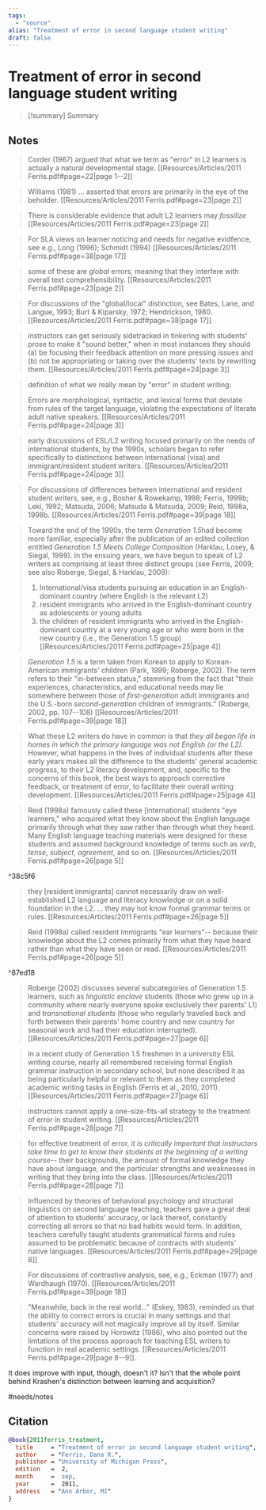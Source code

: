 ```yaml
---
tags:
  - "source"
alias: "Treatment of error in second language student writing"
draft: false
---
```

# Treatment of error in second language student writing

> [!summary] Summary

## Notes
> Corder (1967) argued that what we term as "error" in L2 learners is actually a natural developmental stage. [[Resources/Articles/2011 Ferris.pdf#page=22|page 1--2]]

> Williams (1981) ... asserted that errors are primarily in the eye of the beholder. [[Resources/Articles/2011 Ferris.pdf#page=23|page 2]]

> There is considerable evidence that adult L2 learners may *fossilize* [[Resources/Articles/2011 Ferris.pdf#page=23|page 2]]

> For SLA views on learner noticing and needs for negative evidfence, see e.g., Long (1996); Schmidt (1994) [[Resources/Articles/2011 Ferris.pdf#page=38|page 17]]

> some of these are *global* errors, meaning that they interfere with overall text comprehensibility. [[Resources/Articles/2011 Ferris.pdf#page=23|page 2]]

> For discussions of the "global/local" distinction, see Bates, Lane, and Langue, 1993; Burt & Kiparsky, 1972; Hendrickson, 1980. [[Resources/Articles/2011 Ferris.pdf#page=38|page 17]]

> instructors can get seriously sidetracked in tinkering with students' prose to make it "sound better," when in most instances they should (a) be focusing their feedback attention on more pressing issues and (b) not be appropriating or taking over the students' texts by rewriting them. [[Resources/Articles/2011 Ferris.pdf#page=24|page 3]]

> definition of what we really mean by "error" in student writing:
> 
> Errors are morphological, syntactic, and lexical forms that deviate from rules of the target language, violating the expectations of literate adult native speakers. [[Resources/Articles/2011 Ferris.pdf#page=24|page 3]]

> early discussions of ESL/L2 writing focused primarily on the needs of international students, by the 1990s, scholars began to refer specifically to distinctions between international (visa) and immigrant/resident student writers. [[Resources/Articles/2011 Ferris.pdf#page=24|page 3]]

>For discussions of differences between international and resident student writers, see, e.g., Bosher & Rowekamp, 1998; Ferris, 1999b; Leki, 1992; Matsuda, 2006; Matsuda & Matsuda, 2009; Reid, 1998a, 1998b. [[Resources/Articles/2011 Ferris.pdf#page=39|page 18]]

> Toward the end of the 1990s, the term *Generation 1.5*had become more familiar, especially after the publication of an edited collection entitled *Generation 1.5 Meets College Composition* (Harklau, Losey, & Siegal, 1999). In the ensuing years, we have begun to speak of L2 writers as comprising at least three distinct groups (see Ferris, 2009; see also Roberge, Siegal, & Harklau, 2009):
> 
> 1. International/visa students pursuing an education in an English-dominant country (where English is the relevant L2)
> 2. resident immigrants who arrived in the English-dominant country as adolescents or young adults
> 3. the children of resident immigrants who arrived in the English-dominant country at a very young age or who were born in the new country (i.e., the Generation 1.5 group) [[Resources/Articles/2011 Ferris.pdf#page=25|page 4]]

> *Generation 1.5* is a term taken from Korean to apply to Korean-American immigrants' children (Park, 1999; Roberge, 2002). The term refers to their "in-between status," stemming from the fact that "their experiences, characteristics, and educational needs may lie somewhere between those of *first-generation* adult immigrants and the U.S.-born *second-generation* children of immigrants." (Roberge, 2002, pp. 107--108) [[Resources/Articles/2011 Ferris.pdf#page=39|page 18]]

> What these L2 writers do have in common is that *they all began life in homes in which the primary language was not English (or the L2).* However, what happens in the lives of individual students after these early years makes all the difference to the students' general academic progress, to their L2 literacy development, and, specific to the concerns of this book, the best ways to approach corrective feedback, or treatment of error, to facilitate their overall writing development. [[Resources/Articles/2011 Ferris.pdf#page=25|page 4]]

> Reid (1998a) famously called these [international] students "eye learners," who acquired what they know about the English language primarily through what they saw rather than through what they heard. Many English language teaching materials were designed for these students and assumed background knowledge of terms such as *verb*, *tense*, *subject*, *agreement*, and so on.  [[Resources/Articles/2011 Ferris.pdf#page=26|page 5]]

^38c5f6

> they [resident immigrants] cannot necessarily draw on well-established L2 language and literacy knowledge or on a solid foundation in the L2. ... they may not know formal grammar terms or rules. [[Resources/Articles/2011 Ferris.pdf#page=26|page 5]]

> Reid (1998a) called resident immigrants "ear learners"-- because their knowledge about the L2 comes primarily from what they have heard rather than what they have seen or read. [[Resources/Articles/2011 Ferris.pdf#page=26|page 5]]

^87ed18

> Roberge (2002) discusses several subcategories of Generation 1.5 learners, such as *linguistic enclave* students (those who grew up in a community where nearly everyone spoke exclusively their parents' L1) and *transnational students* (those who regularly traveled back and forth between their parents' home country and new country for seasonal work and had their education interrupted). [[Resources/Articles/2011 Ferris.pdf#page=27|page 6]]

> In a recent study of Generation 1.5 freshmen in a university ESL writing course, nearly all remembered receiving formal English grammar instruction in secondary school, but none described it as being particularly helpful or relevant to them as they completed academic writing tasks in English (Ferris et al., 2010, 2011). [[Resources/Articles/2011 Ferris.pdf#page=27|page 6]]

> instructors cannot apply a one-size-fits-all strategy to the treatment of error in student writing. [[Resources/Articles/2011 Ferris.pdf#page=28|page 7]]

> for effective treatment of error, *it is critically important that instructors take time to get to know their students at the beginning of a writing course*-- their backgrounds, the amount of formal knowledge they have about language, and the particular strengths and weaknesses in writing that they bring into the class. [[Resources/Articles/2011 Ferris.pdf#page=28|page 7]]

> Influenced by theories of behavioral psychology and structural linguistics on second language teaching, teachers gave a great deal of attention to students' accuracy, or lack thereof, constantly correcting all errors so that no bad habits would form. In addition, teachers carefully taught students grammatical forms and rules assumed to be problematic because of contracts with students' native languages. [[Resources/Articles/2011 Ferris.pdf#page=29|page 8]]

> For discussions of contrastive analysis, see, e.g., Eckman (1977) and Wardhaugh (1970). [[Resources/Articles/2011 Ferris.pdf#page=39|page 18]]

> "Meanwhile, back in the real world..." (Eskey, 1983), reminded us that the ability to correct errors is crucial in many settings and that students' accuracy will not magically improve all by itself. Similar concerns were raised by Horowitz (1986), who also pointed out the limtations of the process approach for teaching ESL writers to function in real academic settings. [[Resources/Articles/2011 Ferris.pdf#page=29|page 8--9]].

It does improve with input, though, doesn't it? Isn't that the whole point behind Krashen's distinction between learning and acquisition?

#needs/notes
## Citation

```bibtex
@book{2011ferris_treatment,
  title     = "Treatment of error in second language student writing",
  author    = "Ferris, Dana R.",
  publisher = "University of Michigan Press",
  edition   =  2,
  month     =  sep,
  year      =  2011,
  address   = "Ann Arbor, MI"
}
```

